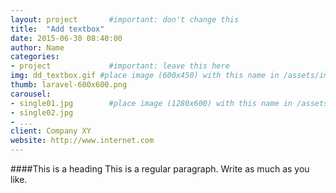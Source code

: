 ```yaml
---
layout: project       #important: don't change this
title:  "Add textbox"
date: 2015-06-30 08:40:00
author: Name
categories:
- project             #important: leave this here
img: dd_textbox.gif #place image (600x450) with this name in /assets/img/project/
thumb: laravel-600x600.png
carousel:
- single01.jpg        #place image (1280x600) with this name in /assets/img/project/carousel/
- single02.jpg  
- ...
client: Company XY
website: http://www.internet.com
---
```

####This is a heading
This is a regular paragraph. Write as much as you like.